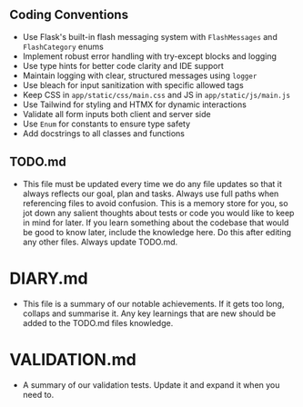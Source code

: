 ## Coding Conventions
- Use Flask's built-in flash messaging system with `FlashMessages` and `FlashCategory` enums
- Implement robust error handling with try-except blocks and logging
- Use type hints for better code clarity and IDE support
- Maintain logging with clear, structured messages using `logger`
- Use bleach for input sanitization with specific allowed tags
- Keep CSS in `app/static/css/main.css` and JS in `app/static/js/main.js`
- Use Tailwind for styling and HTMX for dynamic interactions
- Validate all form inputs both client and server side
- Use `Enum` for constants to ensure type safety
- Add docstrings to all classes and functions

## TODO.md
- This file must be updated every time we do any file updates so that it always reflects our goal, plan and tasks. Always use full paths when referencing files to avoid confusion. This is a memory store for you, so jot down any salient thoughts about tests or code you would like to keep in mind for later. If you learn something about the codebase that would be good to know later, include the knowledge here. Do this after editing any other files. Always update TODO.md.

# DIARY.md
- This file is a summary of our notable achievements. If it gets too long, collaps and summarise it. Any key learnings that are new should be added to the TODO.md files knowledge. 

# VALIDATION.md
- A summary of our validation tests. Update it and expand it when you need to.

